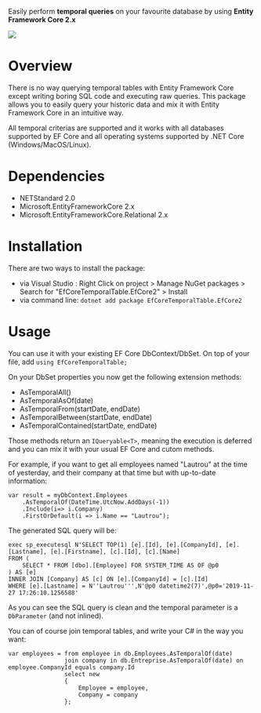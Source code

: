 Easily perform **temporal queries** on your favourite database by using **Entity Framework Core 2.x**

[![](https://img.shields.io/nuget/v/EfCoreTemporalTable)](https://www.nuget.org/packages/EfCoreTemporalTable.EfCore2/ "Latest version")

# Overview
There is no way querying temporal tables with Entity Framework Core except writing boring SQL code and executing raw queries.
This package allows you to easily query your historic data and mix it with Entity Framework Core in an intuitive way.

All temporal criterias are supported and it works with all databases supported by EF Core and all operating systems supported by .NET Core (Windows/MacOS/Linux).

# Dependencies
- NETStandard 2.0
- Microsoft.EntityFrameworkCore 2.x
- Microsoft.EntityFrameworkCore.Relational 2.x

# Installation
There are two ways to install the package:
- via Visual Studio : Right Click on project > Manage NuGet packages > Search for "EfCoreTemporalTable.EfCore2" > Install
- via command line: `dotnet add package EfCoreTemporalTable.EfCore2`

# Usage
You can use it with your existing EF Core DbContext/DbSet.
On top of your file, add `using EfCoreTemporalTable;`

On your DbSet properties you now get the following extension methods:
- AsTemporalAll()
- AsTemporalAsOf(date)
- AsTemporalFrom(startDate, endDate)
- AsTemporalBetween(startDate, endDate)
- AsTemporalContained(startDate, endDate)

Those methods return an `IQueryable<T>`, meaning the execution is deferred and you can mix it with your usual EF Core and cutom methods.

For example, if you want to get all employees named "Lautrou" at the time of yesterday, and their company at that time but with up-to-date information:

    var result = myDbContext.Employees
        .AsTemporalOf(DateTime.UtcNow.AddDays(-1))
        .Include(i=> i.Company)
        .FirstOrDefault(i => i.Name == "Lautrou");
        
The generated SQL query will be:

    exec sp_executesql N'SELECT TOP(1) [e].[Id], [e].[CompanyId], [e].[Lastname], [e].[Firstname], [c].[Id], [c].[Name]
    FROM (
        SELECT * FROM [dbo].[Employee] FOR SYSTEM_TIME AS OF @p0
    ) AS [e]
    INNER JOIN [Company] AS [c] ON [e].[CompanyId] = [c].[Id]
    WHERE [e].[Lastname] = N''Lautrou''',N'@p0 datetime2(7)',@p0='2019-11-27 17:26:10.1256588'
    
As you can see the SQL query is clean and the temporal parameter is a `DbParameter` (and not inlined).

You can of course join temporal tables, and write your C# in the way you want:

    var employees = from employee in db.Employees.AsTemporalOf(date)
                    join company in db.Entreprise.AsTemporalOf(date) on employee.CompanyId equals company.Id
                    select new
                    {
                        Employee = employee,
                        Company = company
                    };
